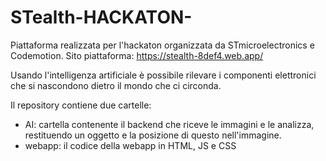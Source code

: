 # STealth-HACKATON-
Piattaforma realizzata per l'hackaton organizzata da STmicroelectronics e Codemotion.
Sito piattaforma: https://stealth-8def4.web.app/

Usando l'intelligenza artificiale è possibile rilevare i componenti elettronici che si nascondono dietro il mondo che ci circonda.

Il repository contiene due cartelle:

* AI: cartella contenente il backend che riceve le immagini e le analizza, restituendo un oggetto e la posizione di questo nell'immagine.
* webapp: il codice della webapp in HTML, JS e CSS


